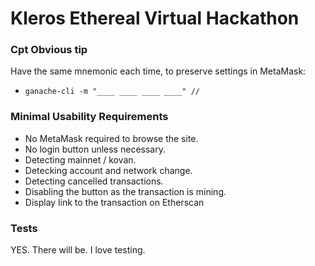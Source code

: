 # Kleros Ethereal Virtual Hackathon

### Cpt Obvious tip

Have the same mnemonic each time, to preserve settings in MetaMask:
* `ganache-cli -m "____ ____ ____ ____" //` 

### Minimal Usability Requirements
* No MetaMask required to browse the site.
* No login button unless necessary.
* Detecting mainnet / kovan.
* Detecking account and network change.
* Detecting cancelled transactions.
* Disabling the button as the transaction is mining.
* Display link to the transaction on Etherscan

### Tests
YES. There will be. I love testing.


